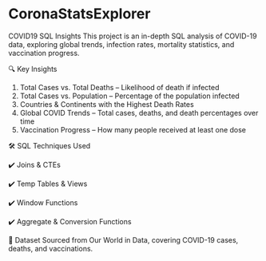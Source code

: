 # CoronaStatsExplorer
COVID19 SQL Insights
This project is an in-depth SQL analysis of COVID-19 data, exploring global trends, infection rates, mortality statistics, and vaccination progress.

🔍 Key Insights
1) Total Cases vs. Total Deaths – Likelihood of death if infected
2) Total Cases vs. Population – Percentage of the population infected
3) Countries & Continents with the Highest Death Rates
4) Global COVID Trends – Total cases, deaths, and death percentages over time
5) Vaccination Progress – How many people received at least one dose

🛠 SQL Techniques Used

✔️ Joins & CTEs

✔️ Temp Tables & Views

✔️ Window Functions

✔️ Aggregate & Conversion Functions


📂 Dataset
Sourced from Our World in Data, covering COVID-19 cases, deaths, and vaccinations.
